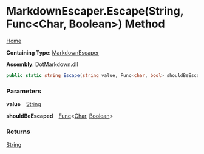 # MarkdownEscaper\.Escape\(String, Func\<Char, Boolean>\) Method

[Home](../../../README.md)

**Containing Type**: [MarkdownEscaper](../README.md)

**Assembly**: DotMarkdown\.dll

```csharp
public static string Escape(string value, Func<char, bool> shouldBeEscaped = null)
```

### Parameters

**value** &ensp; [String](https://docs.microsoft.com/en-us/dotnet/api/system.string)

**shouldBeEscaped** &ensp; [Func](https://docs.microsoft.com/en-us/dotnet/api/system.func-2)\<[Char](https://docs.microsoft.com/en-us/dotnet/api/system.char), [Boolean](https://docs.microsoft.com/en-us/dotnet/api/system.boolean)>

### Returns

[String](https://docs.microsoft.com/en-us/dotnet/api/system.string)

